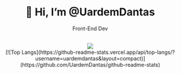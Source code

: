 <body>
  <center>
<h1 align="center"> 👋 Hi, I’m @UardemDantas</h1>
    <p align="center">Front-End Dev</p>
    
<br>
<div align="center">
 <img src="https://64.media.tumblr.com/4ac57db98021ffd3a4e6717dee097802/aa44282323a3c36a-66/s500x750/727356ce2f1c9fdf07998fcd735c32d83e30f05d.gif">
    </div>
   <div align="center">
[![Top Langs](https://github-readme-stats.vercel.app/api/top-langs/?username=uardemdantas&layout=compact)](https://github.com/UardemDantas/github-readme-stats)
 </div>
  </center>
    </body>


